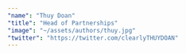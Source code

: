 ```yaml
---
"name": "Thuy Doan"
"title": "Head of Partnerships"
"image": "~/assets/authors/thuy.jpg"
"twitter": "https://twitter.com/clearlyTHUYDOAN"
---
```

